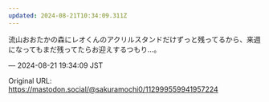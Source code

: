```yaml
---
updated: 2024-08-21T10:34:09.311Z
---
```


<p>流山おおたかの森にレオくんのアクリルスタンドだけずっと残ってるから、来週になってもまだ残ってたらお迎えするつもり…。</p>

&mdash; 2024-08-21 19:34:09 JST

Original URL: https://mastodon.social/@sakuramochi0/112999559941957224
